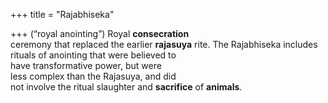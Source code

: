 +++
title = "Rajabhiseka"

+++
(“royal anointing”) Royal **consecration**  
ceremony that replaced the earlier **rajasuya** rite. The Rajabhiseka includes rituals of anointing that were believed to  
have transformative power, but were  
less complex than the Rajasuya, and did  
not involve the ritual slaughter and **sacrifice** of **animals**.